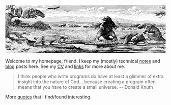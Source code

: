 ![tar pit](/static/tar-pit.png "tar pit")

Welcome to my homepage, friend. I keep my (mostly) technical [notes](notes) and [blog](blog) posts here. See my [CV](cv.md) and [links](links.md) for more about me.

> I think people who write programs do have at least a glimmer of extra insight into the nature of God... because creating a program often means that you have to create a small universe. -- Donald Knuth

More [quotes](https://raw.githubusercontent.com/jreisinger/quotes/master/quotes.txt) that I find/found interesting.
